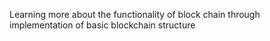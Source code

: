 Learning more about the functionality of block chain through implementation of basic blockchain structure 
